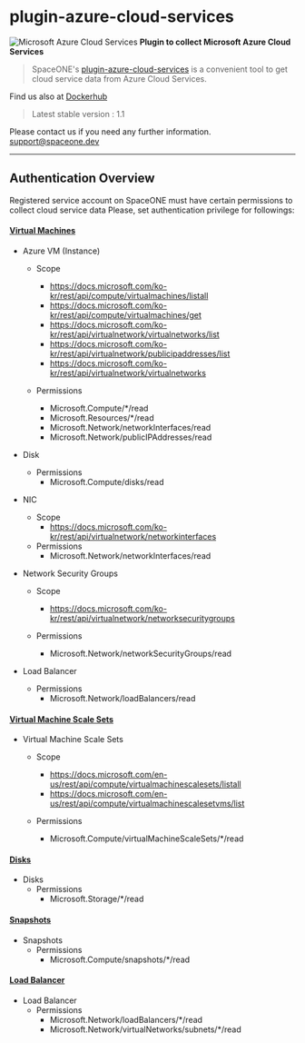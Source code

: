 # plugin-azure-cloud-services

![Microsoft Azure Cloud Services](https://spaceone-custom-assets.s3.ap-northeast-2.amazonaws.com/console-assets/icons/azure.svg)
**Plugin to collect Microsoft Azure Cloud Services**

> SpaceONE's [plugin-azure-cloud-services](https://github.com/spaceone-dev/plugin-azure-cloud-services) is a convenient tool to 
get cloud service data from Azure Cloud Services. 


Find us also at [Dockerhub](https://hub.docker.com/r/spaceone/azure-cloud-services)
> Latest stable version : 1.1

Please contact us if you need any further information. 
<support@spaceone.dev>

---

## Authentication Overview
Registered service account on SpaceONE must have certain permissions to collect cloud service data 
Please, set authentication privilege for followings:
 
#### [Virtual Machines](https://docs.microsoft.com/ko-kr/rest/api/compute/virtualmachines/list)

- Azure VM (Instance)
    - Scope
        - https://docs.microsoft.com/ko-kr/rest/api/compute/virtualmachines/listall
        - https://docs.microsoft.com/ko-kr/rest/api/compute/virtualmachines/get
        - https://docs.microsoft.com/ko-kr/rest/api/virtualnetwork/virtualnetworks/list
        - https://docs.microsoft.com/ko-kr/rest/api/virtualnetwork/publicipaddresses/list
        - https://docs.microsoft.com/ko-kr/rest/api/virtualnetwork/virtualnetworks

    - Permissions
        - Microsoft.Compute/*/read
        - Microsoft.Resources/*/read
        - Microsoft.Network/networkInterfaces/read	
        - Microsoft.Network/publicIPAddresses/read	

- Disk
    - Permissions
        - Microsoft.Compute/disks/read	
        
- NIC
    - Scope
        - https://docs.microsoft.com/ko-kr/rest/api/virtualnetwork/networkinterfaces
    - Permissions
        - Microsoft.Network/networkInterfaces/read	
     
- Network Security Groups
    - Scope
        - https://docs.microsoft.com/ko-kr/rest/api/virtualnetwork/networksecuritygroups

    - Permissions
        - Microsoft.Network/networkSecurityGroups/read	
    
- Load Balancer
    - Permissions
        - Microsoft.Network/loadBalancers/read
  

#### [Virtual Machine Scale Sets](https://docs.microsoft.com/en-us/rest/api/compute/virtualmachinescalesets/listall)
- Virtual Machine Scale Sets
    - Scope
        - https://docs.microsoft.com/en-us/rest/api/compute/virtualmachinescalesets/listall
        - https://docs.microsoft.com/en-us/rest/api/compute/virtualmachinescalesetvms/list

    - Permissions
        - Microsoft.Compute/virtualMachineScaleSets/*/read	
        

#### [Disks](https://docs.microsoft.com/en-ca/rest/api/compute/disks/list)
- Disks
    - Permissions
        - Microsoft.Storage/*/read


#### [Snapshots](https://docs.microsoft.com/en-us/rest/api/compute/snapshots/list)
- Snapshots
    - Permissions
        - Microsoft.Compute/snapshots/*/read	


#### [Load Balancer](https://docs.microsoft.com/en-us/rest/api/load-balancer/loadbalancers/listall)
- Load Balancer
    - Permissions
        - Microsoft.Network/loadBalancers/*/read
        - Microsoft.Network/virtualNetworks/subnets/*/read		

            




